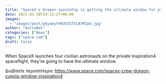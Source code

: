 ```yaml
---
title: "SpaceX's Dragon spaceship is getting the ultimate window for private Inspiration4 spaceflight"
date: 2021-03-30T19:13:27+00:00
images:
  - "images/post/pKyabyY4KUhZST5LN7M2pU.jpg"
author: "AstroBot"
categories: ["News"]
tags: ["space.com"]
draft: false
---
```


When SpaceX launches four civilian astronauts on the private Inspiration4 spaceflight, they're going to have the ultimate window. 

Διαβάστε περισσότερα: https://www.space.com/spacex-crew-dragon-cupola-window-inspiration4
